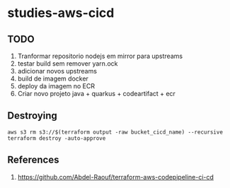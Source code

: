 # studies-aws-cicd


## TODO

1. Tranformar repositorio nodejs em mirror para upstreams
2. testar build sem remover yarn.ock
3. adicionar novos upstreams
4. build de imagem docker
6.  deploy da imagem no ECR
7. Criar novo projeto java + quarkus + codeartifact  + ecr

## Destroying

```shell
aws s3 rm s3://$(terraform output -raw bucket_cicd_name) --recursive 
terraform destroy -auto-approve
```

## References
1. https://github.com/Abdel-Raouf/terraform-aws-codepipeline-ci-cd
